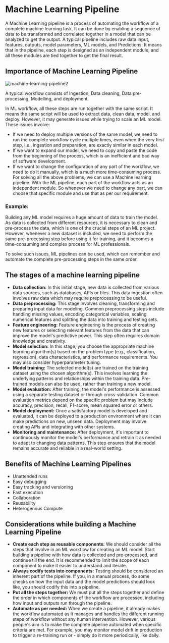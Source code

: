 # Machine Learning Pipeline
A Machine Learning pipeline is a process of automating the workflow of a complete machine learning task. It can be done by enabling a sequence of data to be transformed and correlated together in a model that can be analyzed to get the output. A typical pipeline includes raw data input, features, outputs, model parameters, ML models, and Predictions. It means that in the pipeline, each step is designed as an independent module, and all these modules are tied together to get the final result.

## Importance of Machine Learning Pipeline
![machine-learning-pipeline2](https://github.com/anubhav7747/Notes/assets/77168708/678eb184-b62e-40e3-ba59-b0e0aafa3a66)

A typical workflow consists of Ingestion, Data cleaning, Data pre-processing, Modelling, and deployment.

In ML workflow, all these steps are run together with the same script. It means the same script will be used to extract data, clean data, model, and deploy. However, it may generate issues while trying to scale an ML model. These issues involve:
- If we need to deploy multiple versions of the same model, we need to run the complete workflow cycle multiple times, even when the very first step, i.e., ingestion and preparation, are exactly similar in each model.
- If we want to expand our model, we need to copy and paste the code from the beginning of the process, which is an inefficient and bad way of software development.
- If we want to change the configuration of any part of the workflow, we need to do it manually, which is a much more time-consuming process.
For solving all the above problems, we can use a Machine learning pipeline. With the ML pipeline, each part of the workflow acts as an independent module. So whenever we need to change any part, we can choose that specific module and use that as per our requirement.

### Example:
Building any ML model requires a huge amount of data to train the model. As data is collected from different resources, it is necessary to clean and pre-process the data, which is one of the crucial steps of an ML project. However, whenever a new dataset is included, we need to perform the same pre-processing step before using it for training, and it becomes a time-consuming and complex process for ML professionals.

To solve such issues, ML pipelines can be used, which can remember and automate the complete pre-processing steps in the same order.


## The stages of a machine learning pipeline
- **Data collection:** In this initial stage, new data is collected from various data sources, such as databases, APIs or files. This data ingestion often involves raw data which may require preprocessing to be useful.
- **Data preprocessing:** This stage involves cleaning, transforming and preparing input data for modeling. Common preprocessing steps include handling missing values, encoding categorical variables, scaling numerical features and splitting the data into training and testing sets.
- **Feature engineering:** Feature engineering is the process of creating new features or selecting relevant features from the data that can improve the model's predictive power. This step often requires domain knowledge and creativity.
- **Model selection:** In this stage, you choose the appropriate machine learning algorithm(s) based on the problem type (e.g., classification, regression), data characteristics, and performance requirements. You may also consider hyperparameter tuning.
- **Model training:** The selected model(s) are trained on the training dataset using the chosen algorithm(s). This involves learning the underlying patterns and relationships within the training data. Pre-trained models can also be used, rather than training a new model.
- **Model evaluation:** After training, the model's performance is assessed using a separate testing dataset or through cross-validation. Common evaluation metrics depend on the specific problem but may include accuracy, precision, recall, F1-score, mean squared error or others.
- **Model deployment:** Once a satisfactory model is developed and evaluated, it can be deployed to a production environment where it can make predictions on new, unseen data. Deployment may involve creating APIs and integrating with other systems.
- **Monitoring and maintenance:** After deployment, it's important to continuously monitor the model's performance and retrain it as needed to adapt to changing data patterns. This step ensures that the model remains accurate and reliable in a real-world setting.

## Benefits of Machine Learning Pipelines
- Unattended runs
- Easy debugging
- Easy tracking and versioning
- Fast execution
- Collaboration
- Reusability
- Heterogenous Compute

## Considerations while building a Machine Learning Pipeline
- **Create each step as reusable components:** We should consider all the steps that involve in an ML workflow for creating an ML model. Start building a pipeline with how data is collected and pre-processed, and continue till the end. It is recommended to limit the scope of each component to make it easier to understand and iterate.
- **Always codify tests into components:** Testing should be considered an inherent part of the pipeline. If you, in a manual process, do some checks on how the input data and the model predictions should look like, you should codify this into a pipeline.
- **Put all the steps together:** We must put all the steps together and define the order in which components of the workflow are processed, including how input and outputs run through the pipeline.
- **Automate as per needed:** When we create a pipeline, it already makes the workflow automated as it manages and handles the different running steps of workflow without any human intervention. However, various people's aim is to make the complete pipeline automated when specific criteria are met. For example, you may monitor model drift in production to trigger a re-training run or - simply do it more periodically, like daily.
